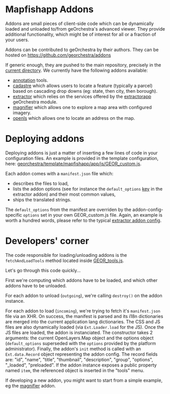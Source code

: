 Mapfishapp Addons
=================

Addons are small pieces of client-side code which can be dynamically loaded and unloaded to/from geOrchestra's advanced viewer.
They provide additional functionality, which might be of interest for all or a fraction of your users.

Addons can be contributed to geOrchestra by their authors.
They can be hosted on https://github.com/georchestra/addons

If generic enough, they are pushed to the main repository, precisely in the [current directory](./).
We currently have the following addons available:
 * [annotation](annotation/README.md) tools.
 * [cadastre](cadastre/README.md) which allows users to locate a feature (typically a parcel) based on cascading drop downs (eg: state, then city, then borough).
 * [extractor](extractor/README.md) which relies on the services offered by the [extractorapp](/extractorapp/README.md) geOrchestra module.
 * [magnifier](magnifier/README.md) which allows one to explore a map area with configured imagery.
 * [openls](openls/README.md) which allows one to locate an address on the map.

Deploying addons
=================

Deploying addons is just a matter of inserting a few lines of code in your configuration files.
An example is provided in the template configuration, here: [georchestra/template/mapfishapp/app/js/GEOR_custom.js](https://github.com/georchestra/template/blob/master/mapfishapp/app/js/GEOR_custom.js#L47).

Each addon comes with a ```manifest.json``` file which:
 * describes the files to load,
 * lists the addon options (see for instance the ```default_options``` [key](extractor/manifest.json#L8) in the extractor addon) and their most common values,
 * ships the translated strings.

The ```default_options``` from the manifest are overriden by the addon-config-specific ```options``` set in your own GEOR_custom.js file.
Again, an example is worth a hundred words, please refer to the typical [extractor addon config](extractor/README.md).

Developers' corner
===================

The code responsible for loading/unloading addons is the ```fetchAndLoadTools``` method located inside [GEOR_tools.js](mapfishapp/src/main/webapp/app/js/GEOR_tools.js).

Let's go through this code quickly...

First we're computing which addons have to be loaded, and which other addons have to be unloaded.

For each addon to unload (```outgoing```), we're calling ```destroy()``` on the addon instance.

For each addon to load (```incoming```), we're trying to fetch it's ```manifest.json``` file via an XHR.
On success, the manifest is parsed and its i18n dictionaries are merged into the current application lang dictionaries.
The CSS and JS files are also dynamically loaded (via ```Ext.Loader.load``` for the JS). Once the JS files are loaded, the addon is instanciated. 
The constructor takes 2 arguments: the current OpenLayers.Map object and the options object (```default_options``` superseded with the ```options``` provided by the platform administrator).
Finally, the addon's ```init``` method is called with an ```Ext.data.Record``` object representing the addon config. The record fields are: "id", "name", "title", "thumbnail", "description", "group", "options", "_loaded", "preloaded".
If the addon instance exposes a public property named ```item```, the referenced object is inserted in the "tools" menu.


If developing a new addon, you might want to start from a simple example, eg the [magnifier](magnifier/README.md) addon.